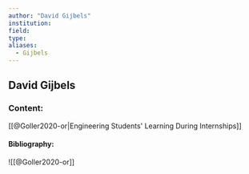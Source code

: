 ```yaml
---
author: "David Gijbels"
institution:
field:
type:
aliases:
  - Gijbels
---
```


## David Gijbels

### Content:
[[@Goller2020-or|Engineering Students' Learning During Internships]]

#### Bibliography:

![[@Goller2020-or]]